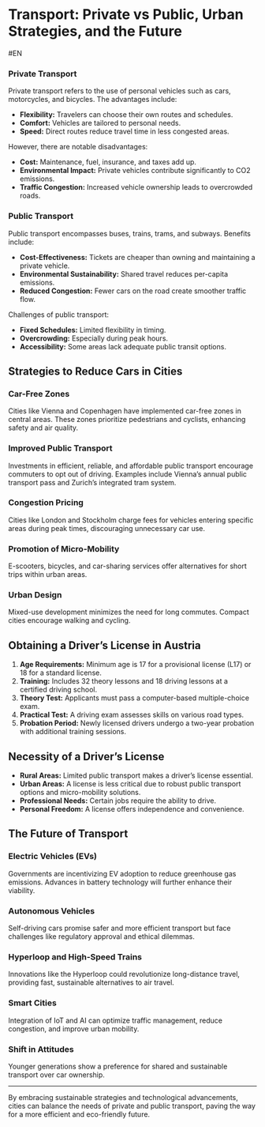 # Transport: Private vs Public, Urban Strategies, and the Future
#EN 
### Private Transport

Private transport refers to the use of personal vehicles such as cars, motorcycles, and bicycles. The advantages include:

- **Flexibility:** Travelers can choose their own routes and schedules.
- **Comfort:** Vehicles are tailored to personal needs.
- **Speed:** Direct routes reduce travel time in less congested areas.

However, there are notable disadvantages:

- **Cost:** Maintenance, fuel, insurance, and taxes add up.
- **Environmental Impact:** Private vehicles contribute significantly to CO2 emissions.
- **Traffic Congestion:** Increased vehicle ownership leads to overcrowded roads.

### Public Transport

Public transport encompasses buses, trains, trams, and subways. Benefits include:

- **Cost-Effectiveness:** Tickets are cheaper than owning and maintaining a private vehicle.
- **Environmental Sustainability:** Shared travel reduces per-capita emissions.
- **Reduced Congestion:** Fewer cars on the road create smoother traffic flow.

Challenges of public transport:

- **Fixed Schedules:** Limited flexibility in timing.
- **Overcrowding:** Especially during peak hours.
- **Accessibility:** Some areas lack adequate public transit options.

## Strategies to Reduce Cars in Cities

### Car-Free Zones

Cities like Vienna and Copenhagen have implemented car-free zones in central areas. These zones prioritize pedestrians and cyclists, enhancing safety and air quality.

### Improved Public Transport

Investments in efficient, reliable, and affordable public transport encourage commuters to opt out of driving. Examples include Vienna’s annual public transport pass and Zurich’s integrated tram system.

### Congestion Pricing

Cities like London and Stockholm charge fees for vehicles entering specific areas during peak times, discouraging unnecessary car use.

### Promotion of Micro-Mobility

E-scooters, bicycles, and car-sharing services offer alternatives for short trips within urban areas.

### Urban Design

Mixed-use development minimizes the need for long commutes. Compact cities encourage walking and cycling.

## Obtaining a Driver’s License in Austria

1. **Age Requirements:** Minimum age is 17 for a provisional license (L17) or 18 for a standard license.
2. **Training:** Includes 32 theory lessons and 18 driving lessons at a certified driving school.
3. **Theory Test:** Applicants must pass a computer-based multiple-choice exam.
4. **Practical Test:** A driving exam assesses skills on various road types.
5. **Probation Period:** Newly licensed drivers undergo a two-year probation with additional training sessions.

## Necessity of a Driver’s License

- **Rural Areas:** Limited public transport makes a driver’s license essential.
- **Urban Areas:** A license is less critical due to robust public transport options and micro-mobility solutions.
- **Professional Needs:** Certain jobs require the ability to drive.
- **Personal Freedom:** A license offers independence and convenience.

## The Future of Transport

### Electric Vehicles (EVs)

Governments are incentivizing EV adoption to reduce greenhouse gas emissions. Advances in battery technology will further enhance their viability.

### Autonomous Vehicles

Self-driving cars promise safer and more efficient transport but face challenges like regulatory approval and ethical dilemmas.

### Hyperloop and High-Speed Trains

Innovations like the Hyperloop could revolutionize long-distance travel, providing fast, sustainable alternatives to air travel.

### Smart Cities

Integration of IoT and AI can optimize traffic management, reduce congestion, and improve urban mobility.

### Shift in Attitudes

Younger generations show a preference for shared and sustainable transport over car ownership.

---

By embracing sustainable strategies and technological advancements, cities can balance the needs of private and public transport, paving the way for a more efficient and eco-friendly future.